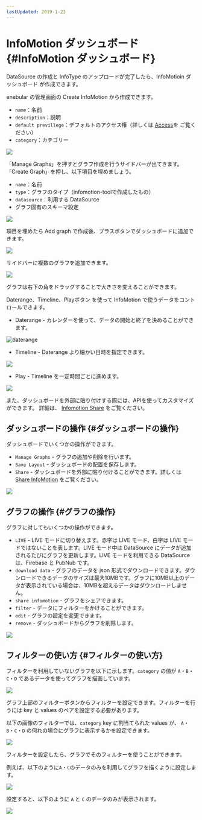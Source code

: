 ```yaml
---
lastUpdated: 2019-1-23
---
```


# InfoMotion ダッシュボード {#InfoMotion ダッシュボード}

DataSource の作成と InfoType のアップロードが完了したら、InfoMotioin ダッシュボード が作成できます。

enebular の管理画面の Create InfoMotion から作成できます。

- `name`：名前
- `description`：説明
- `default previllege`：デフォルトのアクセス権（詳しくは [Access](../Config/Access.md)を ご覧ください）
- `category`：カテゴリー

![](../_asset/images/InfoMotion/enebular-developers-create-dashboard.png)

「Manage Graphs」を押すとグラフ作成を行うサイドバーが出てきます。「Create Graph」を押し、以下項目を埋めましょう。

- `name`：名前
- `type`：グラフのタイプ（infomotion-toolで作成したもの）
- `datasource`：利用する DataSource
- グラフ固有のスキーマ設定

![](../_asset/images/InfoMotion/enebular-developers-create-infomotion.png)

項目を埋めたら Add graph で作成後、プラスボタンでダッシュボードに追加できます。

![](../_asset/images/InfoMotion/enebular-developers-display-infomotion.png)

サイドバーに複数のグラフを追加できます。

![](../_asset/images/InfoMotion/enebular-developers-display-infomotion-multi.png)

グラフは右下の角をドラッグすることで大きさを変えることができます。

Daterange、Timeline、Playボタン を使って InfoMotion で使うデータをコントロールできます。

- Daterange - カレンダーを使って、データの開始と終了を決めることができます。

![daterange](../_asset/images/InfoMotion/enenbular-developers-infomotion-daterange.png)

- Timeline - Daterange より細かい日時を指定できます。

![](../_asset/images/InfoMotion/enebular-developers-infomotion-timeline.png)

- Play - Timeline を一定時間ごとに進めます。

![](../_asset/images/InfoMotion/enebular-developers-infomotion-play.png)

また、ダッシュボードを外部に貼り付けする際には、APIを使ってカスタマイズができます。
詳細は、 [Infomotion Share](./InfoMotionTool.md) をご覧ください。

## ダッシュボードの操作 {#ダッシュボードの操作}

ダッシュボードでいくつかの操作ができます。

- `Manage Graphs` - グラフの追加や削除を行います。
- `Save Layout` - ダッシュボードの配置を保存します。
- `Share` - ダッシュボードを外部に貼り付けることができます。詳しくは [Share InfoMotion](./ShareInfoMotion.md) をご覧ください。

![](../_asset/images/InfoMotion/enebular-developer-dashboard-options.png)

## グラフの操作 {#グラフの操作}

グラフに対してもいくつかの操作ができます。

- `LIVE` - LIVE モードに切り替えます。赤字は LIVE モード、白字は LIVE モードではないことを表します。LIVE モード中は DataSource にデータが追加されるたびにグラフを更新します。LIVE モードを利用できる DataSource は、Firebase と PubNub です。
- `download data` - グラフのデータを json 形式でダウンロードできます。ダウンロードできるデータのサイズは最大10MBです。グラフに10MB以上のデータが表示されている場合は、10MBを超えるデータはダウンロードしません。
- `share infomotion` - グラフをシェアできます。
- `filter` - データにフィルターをかけることができます。
- `edit` - グラフの設定を変更できます。
- `remove` - ダッシュボードからグラフを削除します。

![](../_asset/images/InfoMotion/enebular-developers-infomotion-options.png)

## フィルターの使い方 {#フィルターの使い方}

フィルターを利用していないグラフを以下に示します。`category` の値が `A`・`B`・`C`・`D` であるデータを使ってグラフを描画しています。

![](../_asset/images/InfoMotion/enebular-developers-infomotion-prefilter.png)

グラフ上部のフィルターボタンからフィルターを設定できます。フィルターを行うには key と values のペアを設定する必要があります。

以下の画像のフィルターでは、`category` key に割当てられた values が、 `A`・`B`・`C`・`D` の何れの場合にグラフに表示するかを設定できます。

![](../_asset/images/InfoMotion/enebular-developers-infomotion-setfilter.png)

フィルターを設定したら、グラフでそのフィルターを使うことができます。

例えば、以下のように`A`・`C`のデータのみを利用してグラフを描くように設定します。

![](../_asset/images/InfoMotion/enebular-developers-infomotion-usefilter.png)

設定すると、以下のように `A` と `C` のデータのみが表示されます。

![](../_asset/images/InfoMotion/enebular-developers-infomotion-postfilter.png)
